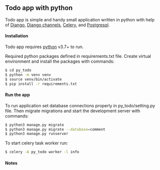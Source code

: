 ## Todo app with python

Todo app is simple and handy small application written in python with help of  [Django](https://www.djangoproject.com/), 
[Django channels](https://channels.readthedocs.io/en/latest/), 
[Celery](https://docs.celeryproject.org/en/master/index.html), and 
[Postgresql](https://www.postgresql.org/).


#### Installation
Todo app requires [python](https://python.org/) v3.7+ to run.

Required python packages defined in requirements.txt file. 
Create virtual environment and install the packages with commands:
```sh
$ cd py_todo
$ python -m venv venv
$ source venv/bin/activate
$ pip install -r requirements.txt
```

#### Run the app 
To run application set database connections properly in py_todo/setting.py file.
Then migrate migrations and start the development server with commands:
```sh
$ python3 manage.py migrate
$ python3 manage.py migrate --database=comment
$ python3 manage.py runserver
```


To start celery task worker run:
```sh
$ celery -A py_todo worker -l info
```
#### Notes
